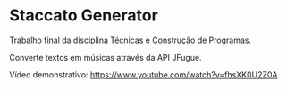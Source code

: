 # Staccato Generator
Trabalho final da disciplina Técnicas e Construção de Programas.

Converte textos em músicas através da API JFugue.

Vídeo demonstrativo: https://www.youtube.com/watch?v=fhsXK0U2Z0A
